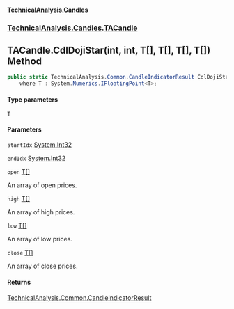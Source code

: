 #### [TechnicalAnalysis.Candles](TechnicalAnalysis.Candles.md 'TechnicalAnalysis.Candles')
### [TechnicalAnalysis.Candles](TechnicalAnalysis.Candles.md#TechnicalAnalysis.Candles 'TechnicalAnalysis.Candles').[TACandle](TACandle.md 'TechnicalAnalysis.Candles.TACandle')

## TACandle.CdlDojiStar<T>(int, int, T[], T[], T[], T[]) Method

```csharp
public static TechnicalAnalysis.Common.CandleIndicatorResult CdlDojiStar<T>(int startIdx, int endIdx, T[] open, T[] high, T[] low, T[] close)
    where T : System.Numerics.IFloatingPoint<T>;
```
#### Type parameters

<a name='TechnicalAnalysis.Candles.TACandle.CdlDojiStar_T_(int,int,T[],T[],T[],T[]).T'></a>

`T`
#### Parameters

<a name='TechnicalAnalysis.Candles.TACandle.CdlDojiStar_T_(int,int,T[],T[],T[],T[]).startIdx'></a>

`startIdx` [System.Int32](https://docs.microsoft.com/en-us/dotnet/api/System.Int32 'System.Int32')

<a name='TechnicalAnalysis.Candles.TACandle.CdlDojiStar_T_(int,int,T[],T[],T[],T[]).endIdx'></a>

`endIdx` [System.Int32](https://docs.microsoft.com/en-us/dotnet/api/System.Int32 'System.Int32')

<a name='TechnicalAnalysis.Candles.TACandle.CdlDojiStar_T_(int,int,T[],T[],T[],T[]).open'></a>

`open` [T](TACandle.CdlDojiStar_T_(int,int,T[],T[],T[],T[]).md#TechnicalAnalysis.Candles.TACandle.CdlDojiStar_T_(int,int,T[],T[],T[],T[]).T 'TechnicalAnalysis.Candles.TACandle.CdlDojiStar<T>(int, int, T[], T[], T[], T[]).T')[[]](https://docs.microsoft.com/en-us/dotnet/api/System.Array 'System.Array')

An array of open prices.

<a name='TechnicalAnalysis.Candles.TACandle.CdlDojiStar_T_(int,int,T[],T[],T[],T[]).high'></a>

`high` [T](TACandle.CdlDojiStar_T_(int,int,T[],T[],T[],T[]).md#TechnicalAnalysis.Candles.TACandle.CdlDojiStar_T_(int,int,T[],T[],T[],T[]).T 'TechnicalAnalysis.Candles.TACandle.CdlDojiStar<T>(int, int, T[], T[], T[], T[]).T')[[]](https://docs.microsoft.com/en-us/dotnet/api/System.Array 'System.Array')

An array of high prices.

<a name='TechnicalAnalysis.Candles.TACandle.CdlDojiStar_T_(int,int,T[],T[],T[],T[]).low'></a>

`low` [T](TACandle.CdlDojiStar_T_(int,int,T[],T[],T[],T[]).md#TechnicalAnalysis.Candles.TACandle.CdlDojiStar_T_(int,int,T[],T[],T[],T[]).T 'TechnicalAnalysis.Candles.TACandle.CdlDojiStar<T>(int, int, T[], T[], T[], T[]).T')[[]](https://docs.microsoft.com/en-us/dotnet/api/System.Array 'System.Array')

An array of low prices.

<a name='TechnicalAnalysis.Candles.TACandle.CdlDojiStar_T_(int,int,T[],T[],T[],T[]).close'></a>

`close` [T](TACandle.CdlDojiStar_T_(int,int,T[],T[],T[],T[]).md#TechnicalAnalysis.Candles.TACandle.CdlDojiStar_T_(int,int,T[],T[],T[],T[]).T 'TechnicalAnalysis.Candles.TACandle.CdlDojiStar<T>(int, int, T[], T[], T[], T[]).T')[[]](https://docs.microsoft.com/en-us/dotnet/api/System.Array 'System.Array')

An array of close prices.

#### Returns
[TechnicalAnalysis.Common.CandleIndicatorResult](https://docs.microsoft.com/en-us/dotnet/api/TechnicalAnalysis.Common.CandleIndicatorResult 'TechnicalAnalysis.Common.CandleIndicatorResult')